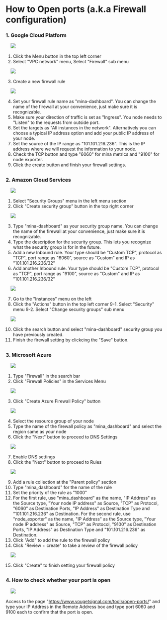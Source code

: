 # How to Open ports (a.k.a Firewall configuration)

### 1. Google Cloud Platform

&nbsp;&nbsp;&nbsp;&nbsp;<img src="https://app.dsrvlabs.com/images/git/img_google01.png"></img>

1. Click the Menu button in the top left corner      
2. Select "VPC network" menu, Select "Firewall" sub menu  

&nbsp;&nbsp;&nbsp;&nbsp;<img src="https://app.dsrvlabs.com/images/git/img_google02.png">
     
3. Create a new firewall rule

&nbsp;&nbsp;&nbsp;&nbsp;<img src="https://app.dsrvlabs.com/images/git/img_google03.png">
       
4. Set your firewall rule name as "mina-dashboard". You can change the name of the firewall at your convenience, just make sure it is recognizable.
5. Make sure your direction of traffic is set as "Ingress". You node needs to "Listen" to the requests from outside port.   
6. Set the targets as "All instances in the network". Alternatively you can choose a typical IP address option and add your public IP address of your node.  
7. Set the source of the IP range as "101.101.216.236". This is the IP address where we will request the information to your node.  
8. Check the TCP button and type "6060" for mina metrics and "9100" for node exporter. 
9. Click the create button and finish your firewall settings.


##



### 2. Amazon Cloud Services

    
&nbsp;&nbsp;&nbsp;&nbsp;<img src="https://app.dsrvlabs.com/images/git/img_amazon01.png">
 
1. Select "Security Groups" menu in the left menu section
2. Click "Create security group" button in the top right corner
 
&nbsp;&nbsp;&nbsp;&nbsp;<img src="https://app.dsrvlabs.com/images/git/img_amazon02.png">
 
3. Type "mina-dashboard" as your security group name. You can change the name of the firewall at your convenience, just make sure it is recognizable.
4. Type the description for the security group. This lets you recognize what the security group is for in the future. 
5. Add a new Inbound rule. Your type should be "Custom TCP", protocol as "TCP", port range as "6060", source as "Custom" and IP as "101.101.216.236/32"
6. Add another Inbound rule. Your type should be "Custom TCP", protocol as "TCP", port range as "9100", source as "Custom" and IP as "101.101.216.236/32"<br/>
 
&nbsp;&nbsp;&nbsp;&nbsp;<img src="https://app.dsrvlabs.com/images/git/img_amazon03.png">

7. Go to the "Instances" menu on the left
8. Click the "Actions" button in the top left corner
9-1. Select "Security" menu
9-2. Select "Change security groups" sub menu
  
&nbsp;&nbsp;&nbsp;&nbsp;<img src="https://app.dsrvlabs.com/images/git/img_amazon04.png">
 
10. Click the search button and select "mina-dashboard" security group you have previously created. 
11. Finish the firewall setting by clickcing the "Save" button.



##




### 3. Microsoft Azure

&nbsp;&nbsp;&nbsp;&nbsp;<img src="https://app.dsrvlabs.com/images/git/img_micro01.png">

1. Type "Firewall" in the search bar
2. Click "Firewall Policies" in the Services Menu
 
&nbsp;&nbsp;&nbsp;&nbsp;<img src="https://app.dsrvlabs.com/images/git/img_micro02.png">
 
3. Click "Create Azure Firewall Policy" button
 
&nbsp;&nbsp;&nbsp;&nbsp;<img src="https://app.dsrvlabs.com/images/git/img_micro03.png">

4. Select the resource group of your node
5. Type the name of the firewall policy as "mina_dashboard" and select the region same as your node
6. Click the "Next" button to proceed to DNS Settings
 
&nbsp;&nbsp;&nbsp;&nbsp;<img src="https://app.dsrvlabs.com/images/git/img_micro04.png">
 
7. Enable DNS settings
8. Click the "Next" button to proceed to Rules
 
&nbsp;&nbsp;&nbsp;&nbsp;<img src="https://app.dsrvlabs.com/images/git/img_micro05.png">

9. Add a rule collection at the "Parent policy" section
10. Type "mina_dashboard" for the name of the rule
11. Set the priority of the rule as "1000"
12. For the first rule, use "mina_dashboard" as the name, "IP Address" as the Source type, "Your node IP address" as Source, "TCP" as Protocol, "6060" as Destination Ports, "IP Address" as Destination Type and "101.101.216.236" as Destination.
For the second rule, use "node_exporter" as the name, "IP Address" as the Source type, "Your node IP address" as Source, "TCP" as Protocol, "9100" as Destination Ports, "IP Address" as Destination Type and "101.101.216.236" as Destination.
13. Click "Add" to add the rule to the firewall policy
14. Click "Review + create" to take a review of the firewall policy
 
&nbsp;&nbsp;&nbsp;&nbsp;<img src="https://app.dsrvlabs.com/images/git/img_micro06.png">

15. Click "Create" to finish setting your firewall policy



##




### 4. How to check whether your port is open

&nbsp;&nbsp;&nbsp;&nbsp;<img src="https://app.dsrvlabs.com/images/git/img_signal01.png">

Access to the page "https://www.yougetsignal.com/tools/open-ports/" and type your IP Address in the Remote Address box and type port 6060 and 9100 each to confirm that the port is open.
